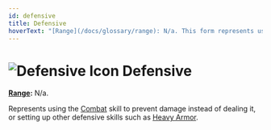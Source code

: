 ```yaml
---
id: defensive
title: Defensive
hoverText: "[Range](/docs/glossary/range): N/a. This form represents using the Combat skill to prevent damage instead of dealing it, or setting up other defensive skills such as Heavy Armor."
---
```


# <img src="/icons/defensive.svg" alt="Defensive Icon" /> Defensive

**[Range](/docs/glossary/range):** N/a.

Represents using the [Combat](/docs/skill-lines/combat) skill to prevent damage instead of dealing it, or setting up other defensive skills such as [Heavy Armor](/docs/skill-lines/warrior/heavy-armor).
